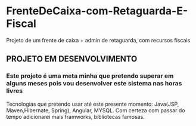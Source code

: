 # FrenteDeCaixa-com-Retaguarda-E-Fiscal
Projeto de um frente de caixa + admin de retaguarda, com recursos fiscais

## PROJETO EM DESENVOLVIMENTO
### Este projeto é uma meta minha que pretendo superar em alguns meses pois vou desenvolver este sistema nas horas livres

Tecnologias que pretendo usar até este presente momento: Java(JSP, Maven,Hibernate, Spring), Angular, MYSQL. Com certeza com passar do tempo adicionarei mais framworks, bibliotecas famosas.
